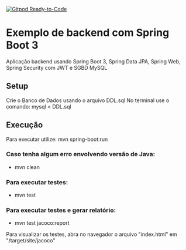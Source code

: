 [![Gitpod Ready-to-Code](https://img.shields.io/badge/Gitpod-Ready--to--Code-blue?logo=gitpod)](https://gitpod.io/#https://github.com/mineda/spring3app)

# Exemplo de backend com Spring Boot 3

Aplicação backend usando Spring Boot 3, Spring Data JPA, Spring Web, Spring Security com JWT e SGBD MySQL

## Setup

Crie o Banco de Dados usando o arquivo DDL.sql
No terminal use o comando: mysql < DDL.sql

## Execução

Para executar utilize: mvn spring-boot:run

### Caso tenha algum erro envolvendo versão de Java:
* mvn clean

### Para executar testes: 
* mvn test

### Para executar testes e gerar relatório: 
* mvn test jacoco:report

Para visualizar os testes, abra no navegador o arquivo "index.html" em "/target/site/jacoco"

